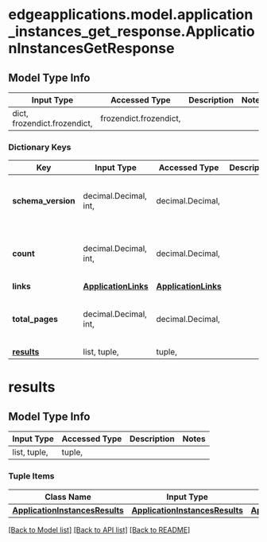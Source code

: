 # edgeapplications.model.application_instances_get_response.ApplicationInstancesGetResponse

## Model Type Info
Input Type | Accessed Type | Description | Notes
------------ | ------------- | ------------- | -------------
dict, frozendict.frozendict,  | frozendict.frozendict,  |  | 

### Dictionary Keys
Key | Input Type | Accessed Type | Description | Notes
------------ | ------------- | ------------- | ------------- | -------------
**schema_version** | decimal.Decimal, int,  | decimal.Decimal,  |  | value must be a 64 bit integer
**count** | decimal.Decimal, int,  | decimal.Decimal,  |  | value must be a 64 bit integer
**links** | [**ApplicationLinks**](ApplicationLinks.md) | [**ApplicationLinks**](ApplicationLinks.md) |  | 
**total_pages** | decimal.Decimal, int,  | decimal.Decimal,  |  | value must be a 64 bit integer
**[results](#results)** | list, tuple,  | tuple,  |  | 

# results

## Model Type Info
Input Type | Accessed Type | Description | Notes
------------ | ------------- | ------------- | -------------
list, tuple,  | tuple,  |  | 

### Tuple Items
Class Name | Input Type | Accessed Type | Description | Notes
------------- | ------------- | ------------- | ------------- | -------------
[**ApplicationInstancesResults**](ApplicationInstancesResults.md) | [**ApplicationInstancesResults**](ApplicationInstancesResults.md) | [**ApplicationInstancesResults**](ApplicationInstancesResults.md) |  | 

[[Back to Model list]](../../README.md#documentation-for-models) [[Back to API list]](../../README.md#documentation-for-api-endpoints) [[Back to README]](../../README.md)

